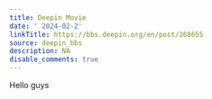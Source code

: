 ```yaml
---
title: Deepin Movie
date: ' 2024-02-2'
linkTitle: https://bbs.deepin.org/en/post/268655
source: deepin_bbs
description: NA
disable_comments: true
---
```

Hello guys
